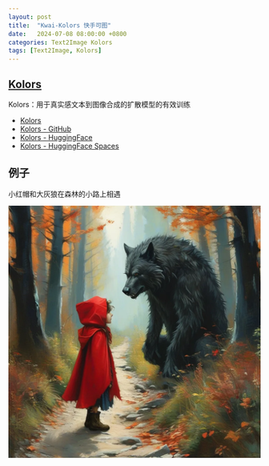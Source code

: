 ```yaml
---
layout: post
title:  "Kwai-Kolors 快手可图"
date:   2024-07-08 08:00:00 +0800
categories: Text2Image Kolors
tags: [Text2Image, Kolors]
---
```


## [Kolors](https://kolors.kuaishou.com/)
Kolors：用于真实感文本到图像合成的扩散模型的有效训练

- [Kolors](https://kwai-kolors.github.io/)
- [Kolors - GitHub](https://github.com/Kwai-Kolors/Kolors/blob/master/README_CN.md)
- [Kolors - HuggingFace](https://huggingface.co/Kwai-Kolors/Kolors)
- [Kolors - HuggingFace Spaces](https://huggingface.co/spaces/gokaygokay/Kolors)


## 例子
小红帽和大灰狼在森林的小路上相遇

![](/images/2024/Kcolors.webp)
